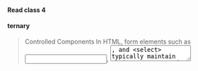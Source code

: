 #### Read class 4
#### ternary
>Controlled Components
In HTML, form elements such as <input>, <textarea>, and <select> typically maintain their own state and update it 
based on user input. In React, mutable state is typically kept in the state property of components, and only updated 
with setState().

>We can combine the two by making the React state be the “single source of truth”. Then the React component that 
renders a form also controls what happens in that form on subsequent user input.
 An input form element whose value is controlled by React in this way is called a “controlled component”.


>Handling Multiple Inputs
When you need to handle multiple controlled input elements, you can add a name attribute to each element and let the
 handler function choose what to do based on the value of event.target.name.

#### Questions

-  What is a ‘Controlled Component’?
 An input form element whose value is controlled by React 

- Should we wait to store the users responses from the form into state when they submit the form OR should we update the  state with their responses as soon as they enter them? Why.
 on every keystroke to update the React state, the displayed value will update as the user types

- How do we target what the user is entering if we have an event handler on an input field?
event handler for every way your data can change and pipe all of the input state through a React component.

#### Questions 

- ternary operator to change the value & we can nest   ternary   operators to test multiple conditions

- x===y ? true : false
  

